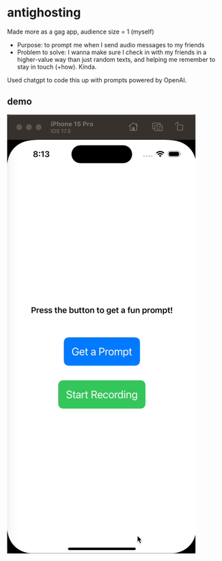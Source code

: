 # antighosting

Made more as a gag app, audience size = 1 (myself)

* Purpose: to prompt me when I send audio messages to my friends
* Problem to solve: I wanna make sure I check in with my friends in a higher-value way than just random texts, and helping me remember to stay in touch (+how). Kinda.

Used chatgpt to code this up with prompts powered by OpenAI.

## demo
![](demos/initial.gif)
